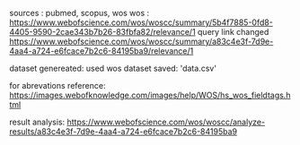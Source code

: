 sources : pubmed, scopus, wos
wos : https://www.webofscience.com/wos/woscc/summary/5b4f7885-0fd8-4405-9590-2cae343b7b26-83fbfa82/relevance/1
query link changed
https://www.webofscience.com/wos/woscc/summary/a83c4e3f-7d9e-4aa4-a724-e6fcace7b2c6-84195ba9/relevance/1


dataset genereated: used wos
dataset saved: 'data.csv'

for abrevations reference: https://images.webofknowledge.com/images/help/WOS/hs_wos_fieldtags.html

result analysis: https://www.webofscience.com/wos/woscc/analyze-results/a83c4e3f-7d9e-4aa4-a724-e6fcace7b2c6-84195ba9
